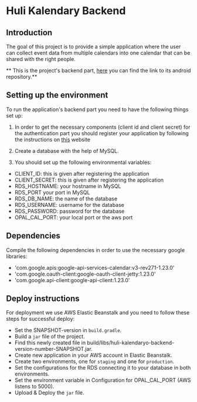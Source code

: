 # Huli Kalendary Backend

## Introduction
The goal of this project is to provide a simple application where the user can collect event data from multiple calendars into one calendar that can be shared with the right people.

** This is the project's backend part, [here](https://github.com/greenfox-academy/huli-kalendaryo-android) you can find the link to its android repository.**

## Setting up the environment
To run the application's backend part you need to have the following things set up:
1. In order to get the necessary components (client id and client secret) for the authentication part you should register your application by following the instructions on [this](https://developers.google.com/google-apps/calendar/quickstart/java) website

2. Create a database with the help of MySQL.

3. You should set up the following environmental variables:


* CLIENT\_ID: this is given after registering the application
* CLIENT\_SECRET: this is given after registering the application
* RDS\_HOSTNAME: your hostname in MySQL
* RDS\_PORT your port in MySQL
* RDS\_DB\_NAME: the name of the database
* RDS\_USERNAME: username for the database
* RDS\_PASSWORD: password for the database
* OPAL\_CAL\_PORT: your local port or the aws port


## Dependencies

Compile the following dependencies in order to use the necessary google libraries:
* 'com.google.apis:google-api-services-calendar:v3-rev271-1.23.0'
* 'com.google.oauth-client:google-oauth-client-jetty:1.23.0'
* 'com.google.api-client:google-api-client:1.23.0'

## Deploy instructions

For deployment we use AWS Elastic Beanstalk and you need to follow these steps for successful deploy:
* Set the SNAPSHOT-version in `build.gradle`.
* Build a `jar` file of the project.
* Find this newly created file in build/libs/huli-kalendaryo-backend-version-number-SNAPSHOT.jar.
* Create new application in your AWS account in Elastic Beanstalk.
* Create two environments, one for `staging` and one for `production`.
* Set the configurations for the RDS connecting it to your database in both environments.
* Set the environment variable in Configuration for OPAL_CAL_PORT (AWS listens to 5000).
* Upload & Deploy the `jar` file.
